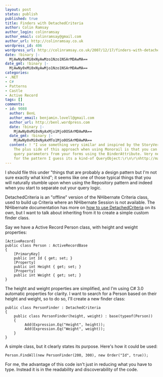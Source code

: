 ```yaml
---
layout: post
status: publish
published: true
title: Finders with DetachedCriteria
author: Colin Ramsay
author_login: colinramsay
author_email: colinramsay@gmail.com
author_url: http://colinramsay.co.uk
wordpress_id: 406
wordpress_url: http://colinramsay.co.uk/2007/12/17/finders-with-detachedcriteria/
date: !binary |-
  MjAwNy0xMi0xNyAwMzo1Nzo1NSArMDAwMA==
date_gmt: !binary |-
  MjAwNy0xMi0xNyAwMjo1Nzo1NSArMDAwMA==
categories:
- .NET
- C#
- Patterns
- Castle
- Active Record
tags: []
comments:
- id: 9088
  author: BenL
  author_email: benjamin.lovell@gmail.com
  author_url: http://benl.wordpress.com
  date: !binary |-
    MjAwNy0xMi0xNyAxMjo1Mjo0OSArMDAwMA==
  date_gmt: !binary |-
    MjAwNy0xMi0xNyAxMTo1Mjo0OSArMDAwMA==
  content: ! "I use something very similar and inspired by the StoryVerse project.
    The plus side of this approach when using Monorail is that you can also bind the
    query parameters from your forms using the BinderAttribute. Very neat approach.\r\n\r\nAs
    for the pattern I guess its a kind-of QueryObject:\r\n\r\nhttp://martinfowler.com/eaaCatalog/queryObject.html"
---
```

<p>I should file this under "things that are probably a design pattern but I'm not sure exactly what kind"; it seems like one of those typical things that you will naturally stumble upon when using the Repository pattern and indeed when you start to separate out your query logic.</p>
<p>DetachedCriteria is an "offline" version of the NHibernate Criteria class, used to build up Criteria where an NHibernate Session is not available. The NHibernate documentation has more on <a href="http://www.hibernate.org/hib_docs/nhibernate/1.2/reference/en/html/querycriteria.html">how to use DetachedCriteria</a> on its own, but I want to talk about inheriting from it to create a simple custom finder class.</p>
<p>Say we have a Active Record Person class, with height and weight properties:</p>
<pre><code>[ActiveRecord]
public class Person : ActiveRecordBase<Person>
{
    [PrimaryKey]
    public int Id { get; set; }
    [Property]
    public int Height { get; set; }
    [Property]
    public int Weight { get; set; }
}</code></pre>
<p>The height and weight properties are simplified, and I'm using C# 3.0 automatic properties for clarity. I want to search for a Person based on their height and weight, so to do so, I'll create a new finder class:</p>
<pre><code>public class PersonFinder : DetachedCriteria
{
    public class PersonFinder(height, weight) : base(typeof(Person))
    {
         Add(Expression.Eq("Height", height));
         Add(Expression.Eq("Weight", weight));
    }
}</code></pre>
<p>A simple class, but it clearly states its purpose. Here's how it could be used:</p>
<pre><code>Person.FindAll(new PersonFinder(200, 300), new Order("Id", true));</code></pre>
<p>For me, the advantage of this code isn't just in reducing what you have to type. Instead it is in the readability and discoverability of the code.</p>

